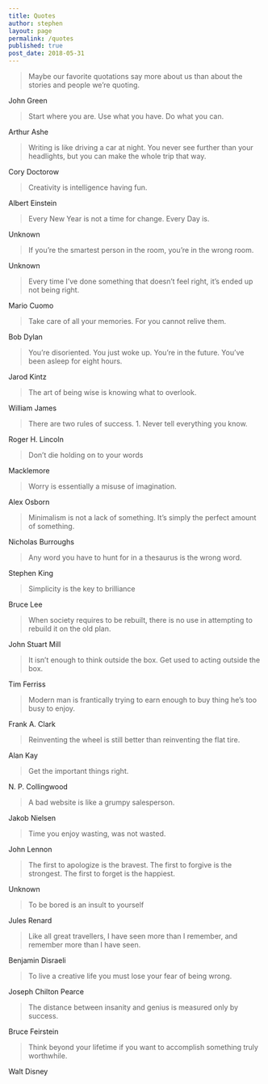 ```yaml
---
title: Quotes
author: stephen
layout: page
permalink: /quotes
published: true
post_date: 2018-05-31
---
```


> Maybe our favorite quotations say more about us than about the stories and people we’re quoting.

John Green

> Start where you are. Use what you have. Do what you can.

Arthur Ashe

> Writing is like driving a car at night. You never see further than your headlights, but you can make the whole trip that way.

Cory Doctorow

> Creativity is intelligence having fun.

Albert Einstein

> Every New Year is not a time for change. Every Day is.

Unknown

> If you’re the smartest person in the room, you’re in the wrong room.

Unknown

> Every time I’ve done something that doesn’t feel right, it’s ended up not being right.

Mario Cuomo

> Take care of all your memories. For you cannot relive them.

Bob Dylan

> You’re disoriented. You just woke up. You’re in the future. You’ve been asleep for eight hours.

Jarod Kintz

> The art of being wise is knowing what to overlook.

William James

> There are two rules of success. 1. Never tell everything you know.

Roger H. Lincoln

> Don’t die holding on to your words

Macklemore

> Worry is essentially a misuse of imagination.

Alex Osborn

> Minimalism is not a lack of something. It’s simply the perfect amount of something.

Nicholas Burroughs

> Any word you have to hunt for in a thesaurus is the wrong word.

Stephen King

> Simplicity is the key to brilliance

Bruce Lee

> When society requires to be rebuilt, there is no use in attempting to rebuild it on the old plan.

John Stuart Mill

> It isn’t enough to think outside the box. Get used to acting outside the box.

Tim Ferriss

> Modern man is frantically trying to earn enough to buy thing he’s too busy to enjoy.

Frank A. Clark

> Reinventing the wheel is still better than reinventing the flat tire.

Alan Kay

> Get the important things right.

N. P. Collingwood

> A bad website is like a grumpy salesperson.

Jakob Nielsen

> Time you enjoy wasting, was not wasted.

John Lennon

> The first to apologize is the bravest. The first to forgive is the strongest. The first to forget is the happiest.

Unknown

> To be bored is an insult to yourself

Jules Renard

> Like all great travellers, I have seen more than I remember, and remember more than I have seen.

Benjamin Disraeli

> To live a creative life you must lose your fear of being wrong.

Joseph Chilton Pearce

> The distance between insanity and genius is measured only by success.

Bruce Feirstein

> Think beyond your lifetime if you want to accomplish something truly worthwhile.

Walt Disney

